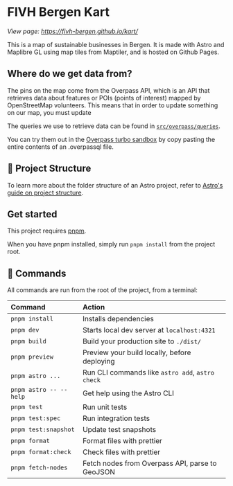 # FIVH Bergen Kart

_View page: <https://fivh-bergen.github.io/kart/>_

This is a map of sustainable businesses in Bergen. It is made with Astro and Maplibre GL using map tiles from Maptiler, and is hosted on Github Pages.

## Where do we get data from?

The pins on the map come from the Overpass API, which is an API that retrieves data about features or POIs (points of interest) mapped by OpenStreetMap volunteers. This means that in order to update something on our map, you must update

The queries we use to retrieve data can be found in [`src/overpass/queries`](src/overpass/queries).

You can try them out in the [Overpass turbo sandbox](https://overpass-turbo.eu/) by copy pasting the entire contents of an .overpassql file.

## 🚀 Project Structure

To learn more about the folder structure of an Astro project, refer to [Astro's guide on project structure](https://docs.astro.build/en/basics/project-structure/).

## Get started

This project requires [pnpm](https://pnpm.io/installation).

When you have pnpm installed, simply run `pnpm install` from the project root.

## 🧞 Commands

All commands are run from the root of the project, from a terminal:

| Command                | Action                                           |
| :--------------------- | :----------------------------------------------- |
| `pnpm install`         | Installs dependencies                            |
| `pnpm dev`             | Starts local dev server at `localhost:4321`      |
| `pnpm build`           | Build your production site to `./dist/`          |
| `pnpm preview`         | Preview your build locally, before deploying     |
| `pnpm astro ...`       | Run CLI commands like `astro add`, `astro check` |
| `pnpm astro -- --help` | Get help using the Astro CLI                     |
| `pnpm test`            | Run unit tests                                   |
| `pnpm test:spec`       | Run integration tests                            |
| `pnpm test:snapshot`   | Update test snapshots                            |
| `pnpm format`          | Format files with prettier                       |
| `pnpm format:check`    | Check files with prettier                        |
| `pnpm fetch-nodes`     | Fetch nodes from Overpass API, parse to GeoJSON  |
